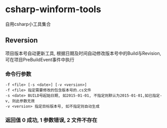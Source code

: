 # csharp-winform-tools

自用csharp小工具集合

## Reversion 
项目版本号自动更新工具, 根据日期及时间自动修改版本号中的Build与Revision, 可在项目PreBuildEvent事件中执行
### 命令行参数
	-f <file> [-s <date>] [-v <version>]
	-f <file> 指定需要修改的包含版本号的.cs文件
	-s <date> BUILD号起始日期, 如2015-01-01, 不指定则默认为2015-01-01,如已指定-v, 则此参数无效
	-v <version> 指定目标版本号, 如不指定则自动生成
### 返回值 0 成功, 1 参数错误, 2 文件不存在
